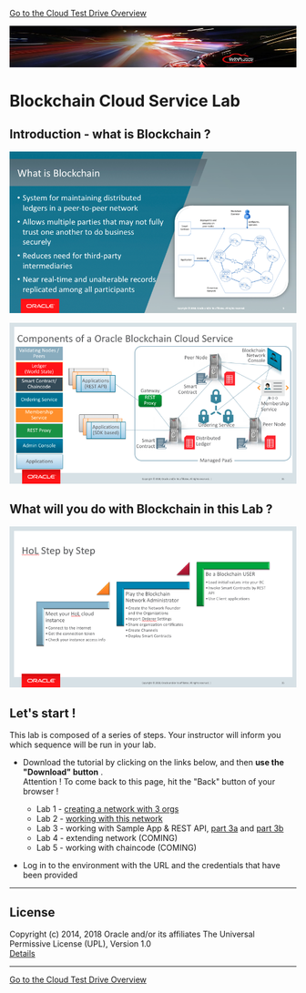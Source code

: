 [Go to the Cloud Test Drive Overview](../README.md)

![](../common/images/customer.logo2.png)

# Blockchain Cloud Service Lab #

## Introduction - what is Blockchain ? ##

![](images/what-is-blockchain.png)

![](images/blockchain-components.png)

## What will you do with Blockchain in this Lab ? ##

![](images/hol-steps.png)

## Let's start ! ##

This lab is composed of a series of steps.  Your instructor will inform you which sequence will be run in your lab.

+ Download the tutorial by clicking on the links below, and then **use the "Download" button** .  
Attention ! To come back to this page, hit the "Back" button of your browser !

  - Lab 1 - [creating a network with 3 orgs](Lab1_BCS_Network_HOL.docx)
  - Lab 2 - [working with this network](Lab2_BCS_Network_HOL.docx)
  - Lab 3 - working with Sample App & REST API, [part 3a](Lab3a_BCS_Network_1Hour_Transactions.docx) and [part 3b](Lab3b_BCS_Network_1Hour_REST_API.docx)
  - Lab 4 - extending network (COMING)
  - Lab 5 - working with chaincode (COMING)

+ Log in to the environment with the URL and the credentials that have been provided


---

## License ##
Copyright (c) 2014, 2018 Oracle and/or its affiliates
The Universal Permissive License (UPL), Version 1.0   
[Details](../common/license.md)

---
[Go to the Cloud Test Drive Overview](../README.md)

